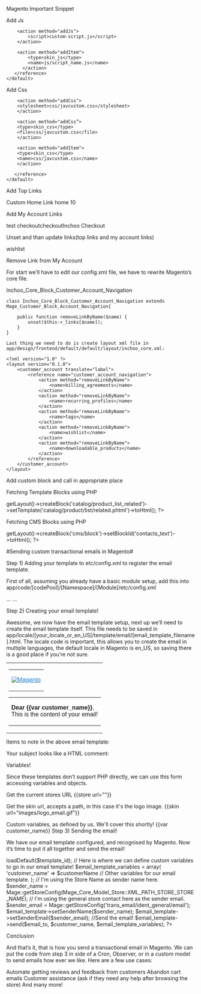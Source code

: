 Magento Important Snippet

Add Js

<layout>  
 <default>
    <reference name="head">
        
        <action method="addJs">
            <script>custom-script.js</script>
        </action>
        
        <action method="addItem">
          	<type>skin_js</type>
          	<name>js/script_name.js</name>
          </action>
       </reference>
    </default>
 </layout>

Add Css

<layout>  
 <default>
    <reference name="head">

	    <action method="addCss">
	    <stylesheet>css/javcustom.css</stylesheet>
	    </action>

	    <action method="addCss”>
	    <type>skin_css</type>
	    <file>css/javcustom.css</file>
	    </action>

	    <action method="addItem">
	    <type>skin_css</type>
	    <name>css/javcustom.css</name>
	    </action>        
        
       </reference>
    </default>
 </layout>

Add Top Links

<?xml version="1.0" encoding="UTF-8"?>
<layout version="0.1.0">
    <default>
        <reference name="root">
        <reference name="top.links">
            <action method="addLink" translate="label title">
                <label>Custom Home Link</label>
                <url>home</url>
                <title>Custom Home Link</title>
                <prepare/>
                <urlParams/>
                <position>10</position>
            </action>
        </reference>
        </reference>
    </default>
</layout>

Add My Account Links

<?xml version="1.0" ?>
<layout version="0.1.0">
    <customer_account translate="label">
        <reference name="customer_account_navigation">
            <action method="addLink"><name>test checkout</name><path>checkout</path><label>Inchoo Checkout</label></action>
        </reference>
    </customer_account>
</layout>

Unset and than update links(top links and my account links)

<reference name="right">                
    <action method="unsetChild"><name>wishlist</name></action>
</reference>



Remove Link from My Account 

For start we’ll have to edit our config.xml file, we have to rewrite Magento’s core file.

 <global>
        <blocks>
            <customer>
                <rewrite>
                    <account_navigation>Inchoo_Core_Block_Customer_Account_Navigation</account_navigation>
                </rewrite>
            </customer>
        </blocks>
    </global>


    class Inchoo_Core_Block_Customer_Account_Navigation extends Mage_Customer_Block_Account_Navigation{

	    public function removeLinkByName($name) {
	    	unset($this->_links[$name]);
	    }
    }

    Last thing we need to do is create layout xml file in app/design/frontend/default/default/layout/inchoo_core.xml:

    <?xml version="1.0" ?>
    <layout version="0.1.0">
	    <customer_account translate="label">
		    <reference name="customer_account_navigation">
			    <action method="removeLinkByName">
			    	<name>billing_agreements</name>
			    </action>
			    <action method="removeLinkByName">
			    	<name>recurring_profiles</name>
			    </action>
			    <action method="removeLinkByName">
			    	<name>tags</name>
			    </action>
			    <action method="removeLinkByName">
			    	<name>wishlist</name>
			    </action>
			    <action method="removeLinkByName">
			    	<name>downloadable_products</name>
			    </action>
		    </reference>
	    </customer_account>
    </layout>


Add custom block and call in appropriate place




Fetching Template Blocks using PHP
<?php
    echo $this->getLayout()->createBlock('catalog/product_list_related')->setTemplate('catalog/product/list/related.phtml')->toHtml();
?>

Fetching CMS Blocks using PHP
<?php
    echo $this->getLayout()->createBlock('cms/block')->setBlockId('contacts_text')->toHtml();
?>


#Sending custom transactional emails in Magento#

Step 1) Adding your template to etc/config.xml to register the email template.

First of all, assuming you already have a basic module setup, add this into app/code/[codePool]/[Namespace]/[Module]/etc/config.xml

<config>
    ...
    <global>
        ...
        <template>
            <email>
                <!-- Give the template a uniqiue name, you'll need to refer to this later when sending the email-->
                <[email_template_name]>
                    <label>[Email Template Label]</label>
                    <file>[email_template_filename].html</file>
                    <type>html</type>
                </[email_template_name]>
            </email>
        </template>
    </global>
</config>

Step 2) Creating your email template!

Awesome, we now have the email template setup, next up we’ll need to create the email template itself. This file needs to be saved in app/locale/[your_locale_or_en_US]/template/email/[email_template_filename].html. The locale code is important, this allows you to create the email in multiple languages, the default locale in Magento is en_US, so saving there is a good place if you’re not sure.

<!--@subject This is the subject line of the email! @-->
<div style="font:11px/1.35em Verdana, Arial, Helvetica, sans-serif;">
  <table cellspacing="0" cellpadding="0" border="0" width="98%" style="margin-top:10px; font:11px/1.35em Verdana, Arial, Helvetica, sans-serif; margin-bottom:10px;">
    <tr>
      <td align="center" valign="top">
        <!-- [ header starts here] -->
          <table cellspacing="0" cellpadding="0" border="0" width="650">
            <tr>
              <td valign="top">
                <p>
                  <a href="{{store url=""}}" style="color:#1E7EC8;"><img src="{{skin url="images/logo_email.gif" _area='frontend'}}" alt="Magento" border="0"/></a>
                </p>
              </td>
            </tr>
          </table>
          <!-- [ middle starts here] -->
          <table cellspacing="0" cellpadding="0" border="0" width="650">
            <tr>
              <td valign="top">
                <p>
                <strong>Dear {{var customer_name}}</strong>,<br/>
                This is the content of your email!
                </p>
              </td>
            </tr>
          </table>
      </td>
    </tr>
  </table>
</div>

Items to note in the above email template:

Your subject looks like a HTML comment:

<!--@subject This is the subject line of the email! @-->
Variables!

Since these templates don’t support PHP directly, we can use this form accessing variables and objects.

Get the current stores URL
{{store url=""}}

Get the skin url, accepts a path, in this case it's the logo image.
{{skin url="images/logo_email.gif"}}

Custom variables, as defined by us. We'll cover this shortly!
{{var customer_name}}
Step 3) Sending the email!

We have our email template configured, and recognised by Magento. Now it’s time to put it all together and send the email!

<?php

// This is the template name from your etc/config.xml
$template_id = '[email_template_name]';

// Who were sending to...
$email_to = 'demo@example.com';
$customer_name   = 'John Doe';

// Load our template by template_id
$email_template  = Mage::getModel('core/email_template')->loadDefault($template_id);

// Here is where we can define custom variables to go in our email template!
$email_template_variables = array(
    'customer_name' => $customerName
    // Other variables for our email template.
);

// I'm using the Store Name as sender name here.
$sender_name = Mage::getStoreConfig(Mage_Core_Model_Store::XML_PATH_STORE_STORE_NAME);
// I'm using the general store contact here as the sender email.
$sender_email = Mage::getStoreConfig('trans_email/ident_general/email');
$email_template->setSenderName($sender_name);
$email_template->setSenderEmail($sender_email);

//Send the email!
$email_template->send($email_to, $customer_name, $email_template_variables);
?>
Conclusion

And that’s it, that is how you send a transactional email in Magento. We can put the code from step 3 in side of a Cron, Observer, or in a custom model to send emails how ever we like. Here are a few use cases:

Automate getting reviews and feedback from customers
Abandon cart emails
Customer assistance (ask if they need any help after browsing the store)
And many more!
